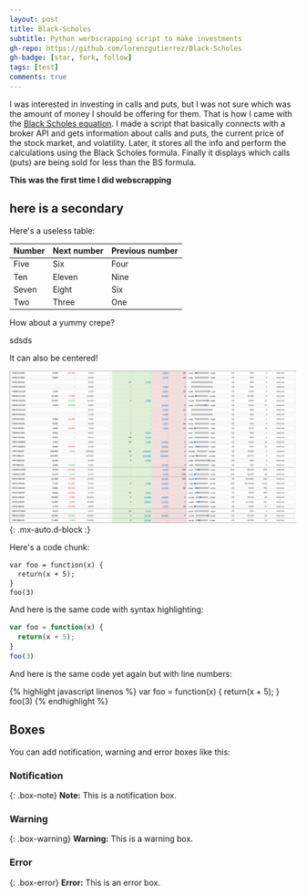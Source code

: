 ```yaml
---
layout: post
title: Black-Scholes
subtitle: Python werbscrapping script to make investments
gh-repo: https://github.com/lorenzgutierrez/Black-Scholes
gh-badge: [star, fork, follow]
tags: [test]
comments: true
---
```


I was interested in investing in calls and puts, but I was not sure which was the amount of money I should be offering for them. That is how I came with the [Black Scholes equation](https://en.wikipedia.org/wiki/Black%E2%80%93Scholes_model). I made a script that basically connects with a broker API and gets information about calls and puts, the current price of the stock market, and volatility. Later, it stores all the info and perform the calculations using the Black Scholes formula. Finally it displays which calls (puts) are being sold for less than the BS formula.

**This was the first time I did webscrapping**

## here is a secondary

Here's a useless table:

| Number | Next number | Previous number |
| :------ |:--- | :--- |
| Five | Six | Four |
| Ten | Eleven | Nine |
| Seven | Eight | Six |
| Two | Three | One |


How about a yummy crepe?

sdsds

It can also be centered!

![Figure 1-1](_Figuras/BS1.png?raw=true){: .mx-auto.d-block :}

Here's a code chunk:

~~~
var foo = function(x) {
  return(x + 5);
}
foo(3)
~~~

And here is the same code with syntax highlighting:

```javascript
var foo = function(x) {
  return(x + 5);
}
foo(3)
```

And here is the same code yet again but with line numbers:

{% highlight javascript linenos %}
var foo = function(x) {
  return(x + 5);
}
foo(3)
{% endhighlight %}

## Boxes
You can add notification, warning and error boxes like this:

### Notification

{: .box-note}
**Note:** This is a notification box.

### Warning

{: .box-warning}
**Warning:** This is a warning box.

### Error

{: .box-error}
**Error:** This is an error box.
